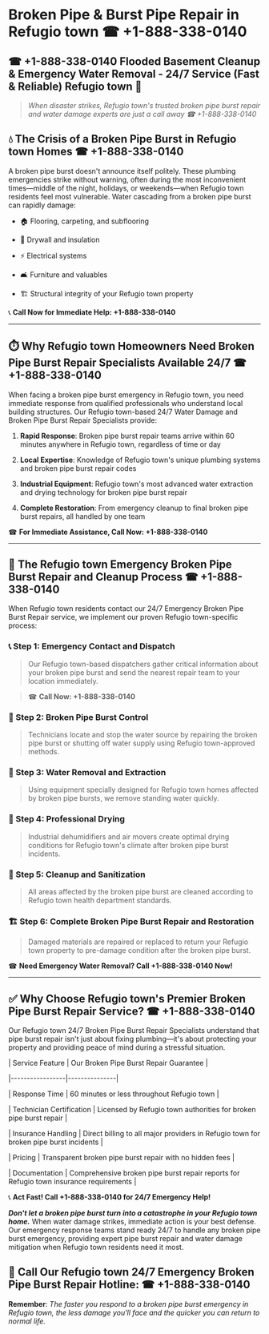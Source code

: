 # Broken Pipe & Burst Pipe Repair in Refugio town ☎ +1-888-338-0140  
## ☎ +1-888-338-0140 Flooded Basement Cleanup & Emergency Water Removal - 24/7 Service (Fast & Reliable) Refugio town 🚨  

> *When disaster strikes, Refugio town's trusted broken pipe burst repair and water damage experts are just a call away ☎ +1-888-338-0140*  

## 💧 The Crisis of a Broken Pipe Burst in Refugio town Homes ☎ +1-888-338-0140  

A broken pipe burst doesn't announce itself politely. These plumbing emergencies strike without warning, often during the most inconvenient times—middle of the night, holidays, or weekends—when Refugio town residents feel most vulnerable. Water cascading from a broken pipe burst can rapidly damage:  

* 🏠 Flooring, carpeting, and subflooring  
* 🧱 Drywall and insulation  
* ⚡ Electrical systems  
* 🛋️ Furniture and valuables  
* 🏗️ Structural integrity of your Refugio town property  

📞 **Call Now for Immediate Help: +1-888-338-0140**  

---  

## ⏱️ Why Refugio town Homeowners Need Broken Pipe Burst Repair Specialists Available 24/7 ☎ +1-888-338-0140  

When facing a broken pipe burst emergency in Refugio town, you need immediate response from qualified professionals who understand local building structures. Our Refugio town-based 24/7 Water Damage and Broken Pipe Burst Repair Specialists provide:  

1. **Rapid Response**: Broken pipe burst repair teams arrive within 60 minutes anywhere in Refugio town, regardless of time or day  
2. **Local Expertise**: Knowledge of Refugio town's unique plumbing systems and broken pipe burst repair codes  
3. **Industrial Equipment**: Refugio town's most advanced water extraction and drying technology for broken pipe burst repair  
4. **Complete Restoration**: From emergency cleanup to final broken pipe burst repairs, all handled by one team  

☎ **For Immediate Assistance, Call Now: +1-888-338-0140**  

---  

## 🔧 The Refugio town Emergency Broken Pipe Burst Repair and Cleanup Process ☎ +1-888-338-0140  

When Refugio town residents contact our 24/7 Emergency Broken Pipe Burst Repair service, we implement our proven Refugio town-specific process:  

### 📞 Step 1: Emergency Contact and Dispatch  
> Our Refugio town-based dispatchers gather critical information about your broken pipe burst and send the nearest repair team to your location immediately.  
> ☎ **Call Now: +1-888-338-0140**  

### 🚿 Step 2: Broken Pipe Burst Control  
> Technicians locate and stop the water source by repairing the broken pipe burst or shutting off water supply using Refugio town-approved methods.  

### 🌊 Step 3: Water Removal and Extraction  
> Using equipment specially designed for Refugio town homes affected by broken pipe bursts, we remove standing water quickly.  

### 💨 Step 4: Professional Drying  
> Industrial dehumidifiers and air movers create optimal drying conditions for Refugio town's climate after broken pipe burst incidents.  

### 🧼 Step 5: Cleanup and Sanitization  
> All areas affected by the broken pipe burst are cleaned according to Refugio town health department standards.  

### 🏗️ Step 6: Complete Broken Pipe Burst Repair and Restoration  
> Damaged materials are repaired or replaced to return your Refugio town property to pre-damage condition after the broken pipe burst.  

☎ **Need Emergency Water Removal? Call +1-888-338-0140 Now!**  

---  

## ✅ Why Choose Refugio town's Premier Broken Pipe Burst Repair Service? ☎ +1-888-338-0140  

Our Refugio town 24/7 Broken Pipe Burst Repair Specialists understand that pipe burst repair isn't just about fixing plumbing—it's about protecting your property and providing peace of mind during a stressful situation.  

| Service Feature | Our Broken Pipe Burst Repair Guarantee |  
|-----------------|---------------|  
| Response Time | 60 minutes or less throughout Refugio town |  
| Technician Certification | Licensed by Refugio town authorities for broken pipe burst repair |  
| Insurance Handling | Direct billing to all major providers in Refugio town for broken pipe burst incidents |  
| Pricing | Transparent broken pipe burst repair with no hidden fees |  
| Documentation | Comprehensive broken pipe burst repair reports for Refugio town insurance requirements |  

📞 **Act Fast! Call +1-888-338-0140 for 24/7 Emergency Help!**  

***Don't let a broken pipe burst turn into a catastrophe in your Refugio town home.*** When water damage strikes, immediate action is your best defense. Our emergency response teams stand ready 24/7 to handle any broken pipe burst emergency, providing expert pipe burst repair and water damage mitigation when Refugio town residents need it most.  

## 📱 Call Our Refugio town 24/7 Emergency Broken Pipe Burst Repair Hotline: ☎ +1-888-338-0140  

**Remember**: *The faster you respond to a broken pipe burst emergency in Refugio town, the less damage you'll face and the quicker you can return to normal life.*
